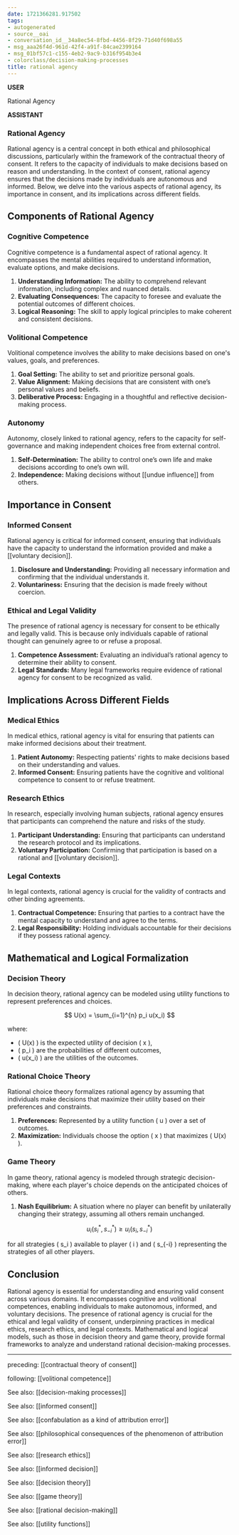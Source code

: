 ```yaml
---
date: 1721366281.917502
tags:
- autogenerated
- source__oai
- conversation_id__34a8ec54-8fbd-4456-8f29-71d40f698a55
- msg_aaa26f4d-961d-42f4-a91f-84cae2399164
- msg_01bf57c1-c155-4eb2-9ac9-b316f954b3e4
- colorclass/decision-making-processes
title: rational agency
---
```


**USER**

Rational Agency


**ASSISTANT**

### Rational Agency

Rational agency is a central concept in both ethical and philosophical discussions, particularly within the framework of the contractual theory of consent. It refers to the capacity of individuals to make decisions based on reason and understanding. In the context of consent, rational agency ensures that the decisions made by individuals are autonomous and informed. Below, we delve into the various aspects of rational agency, its importance in consent, and its implications across different fields.

## Components of Rational Agency

### Cognitive Competence
Cognitive competence is a fundamental aspect of rational agency. It encompasses the mental abilities required to understand information, evaluate options, and make decisions.

1. **Understanding Information:** The ability to comprehend relevant information, including complex and nuanced details.
2. **Evaluating Consequences:** The capacity to foresee and evaluate the potential outcomes of different choices.
3. **Logical Reasoning:** The skill to apply logical principles to make coherent and consistent decisions.

### Volitional Competence
Volitional competence involves the ability to make decisions based on one's values, goals, and preferences.

1. **Goal Setting:** The ability to set and prioritize personal goals.
2. **Value Alignment:** Making decisions that are consistent with one’s personal values and beliefs.
3. **Deliberative Process:** Engaging in a thoughtful and reflective decision-making process.

### Autonomy
Autonomy, closely linked to rational agency, refers to the capacity for self-governance and making independent choices free from external control.

1. **Self-Determination:** The ability to control one’s own life and make decisions according to one’s own will.
2. **Independence:** Making decisions without [[undue influence]] from others.

## Importance in Consent

### Informed Consent
Rational agency is critical for informed consent, ensuring that individuals have the capacity to understand the information provided and make a [[voluntary decision]].

1. **Disclosure and Understanding:** Providing all necessary information and confirming that the individual understands it.
2. **Voluntariness:** Ensuring that the decision is made freely without coercion.

### Ethical and Legal Validity
The presence of rational agency is necessary for consent to be ethically and legally valid. This is because only individuals capable of rational thought can genuinely agree to or refuse a proposal.

1. **Competence Assessment:** Evaluating an individual’s rational agency to determine their ability to consent.
2. **Legal Standards:** Many legal frameworks require evidence of rational agency for consent to be recognized as valid.

## Implications Across Different Fields

### Medical Ethics
In medical ethics, rational agency is vital for ensuring that patients can make informed decisions about their treatment.

1. **Patient Autonomy:** Respecting patients' rights to make decisions based on their understanding and values.
2. **Informed Consent:** Ensuring patients have the cognitive and volitional competence to consent to or refuse treatment.

### Research Ethics
In research, especially involving human subjects, rational agency ensures that participants can comprehend the nature and risks of the study.

1. **Participant Understanding:** Ensuring that participants can understand the research protocol and its implications.
2. **Voluntary Participation:** Confirming that participation is based on a rational and [[voluntary decision]].

### Legal Contexts
In legal contexts, rational agency is crucial for the validity of contracts and other binding agreements.

1. **Contractual Competence:** Ensuring that parties to a contract have the mental capacity to understand and agree to the terms.
2. **Legal Responsibility:** Holding individuals accountable for their decisions if they possess rational agency.

## Mathematical and Logical Formalization

### Decision Theory
In decision theory, rational agency can be modeled using utility functions to represent preferences and choices.

$$
U(x) = \sum_{i=1}^{n} p_i u(x_i)
$$

where:
- \( U(x) \) is the expected utility of decision \( x \),
- \( p_i \) are the probabilities of different outcomes,
- \( u(x_i) \) are the utilities of the outcomes.

### Rational Choice Theory
Rational choice theory formalizes rational agency by assuming that individuals make decisions that maximize their utility based on their preferences and constraints.

1. **Preferences:** Represented by a utility function \( u \) over a set of outcomes.
2. **Maximization:** Individuals choose the option \( x \) that maximizes \( U(x) \).

### Game Theory
In game theory, rational agency is modeled through strategic decision-making, where each player's choice depends on the anticipated choices of others.

1. **Nash Equilibrium:** A situation where no player can benefit by unilaterally changing their strategy, assuming all others remain unchanged.

$$
u_i(s_i^*, s_{-i}^*) \geq u_i(s_i, s_{-i}^*)
$$

for all strategies \( s_i \) available to player \( i \) and \( s_{-i} \) representing the strategies of all other players.

## Conclusion

Rational agency is essential for understanding and ensuring valid consent across various domains. It encompasses cognitive and volitional competences, enabling individuals to make autonomous, informed, and voluntary decisions. The presence of rational agency is crucial for the ethical and legal validity of consent, underpinning practices in medical ethics, research ethics, and legal contexts. Mathematical and logical models, such as those in decision theory and game theory, provide formal frameworks to analyze and understand rational decision-making processes.


---

preceding: [[contractual theory of consent]]  


following: [[volitional competence]]

See also: [[decision-making processes]]


See also: [[informed consent]]


See also: [[confabulation as a kind of attribution error]]


See also: [[philosophical consequences of the phenomenon of attribution error]]


See also: [[research ethics]]


See also: [[informed decision]]


See also: [[decision theory]]


See also: [[game theory]]


See also: [[rational decision-making]]


See also: [[utility functions]]
